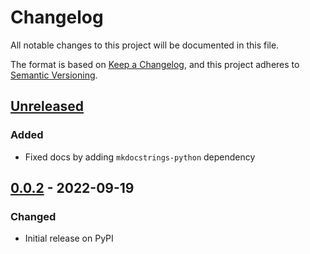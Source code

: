 # Changelog
All notable changes to this project will be documented in this file.

The format is based on [Keep a Changelog](https://keepachangelog.com/en/1.0.0/), and this project adheres to [Semantic Versioning](https://semver.org/spec/v2.0.0.html).

## [Unreleased]
### Added
- Fixed docs by adding `mkdocstrings-python` dependency

## [0.0.2] - 2022-09-19
### Changed
- Initial release on PyPI

[Unreleased]: https://github.com/ahida-development/ols-py/compare/0.0.2...master
[0.0.2]: https://github.com/ahida-development/ols-py/tree/0.0.2
